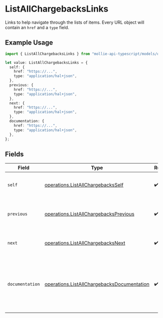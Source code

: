 # ListAllChargebacksLinks

Links to help navigate through the lists of items. Every URL object will contain an `href` and a `type` field.

## Example Usage

```typescript
import { ListAllChargebacksLinks } from "mollie-api-typescript/models/operations";

let value: ListAllChargebacksLinks = {
  self: {
    href: "https://...",
    type: "application/hal+json",
  },
  previous: {
    href: "https://...",
    type: "application/hal+json",
  },
  next: {
    href: "https://...",
    type: "application/hal+json",
  },
  documentation: {
    href: "https://...",
    type: "application/hal+json",
  },
};
```

## Fields

| Field                                                                                                    | Type                                                                                                     | Required                                                                                                 | Description                                                                                              |
| -------------------------------------------------------------------------------------------------------- | -------------------------------------------------------------------------------------------------------- | -------------------------------------------------------------------------------------------------------- | -------------------------------------------------------------------------------------------------------- |
| `self`                                                                                                   | [operations.ListAllChargebacksSelf](../../models/operations/listallchargebacksself.md)                   | :heavy_check_mark:                                                                                       | The URL to the current set of items.                                                                     |
| `previous`                                                                                               | [operations.ListAllChargebacksPrevious](../../models/operations/listallchargebacksprevious.md)           | :heavy_check_mark:                                                                                       | The previous set of items, if available.                                                                 |
| `next`                                                                                                   | [operations.ListAllChargebacksNext](../../models/operations/listallchargebacksnext.md)                   | :heavy_check_mark:                                                                                       | The next set of items, if available.                                                                     |
| `documentation`                                                                                          | [operations.ListAllChargebacksDocumentation](../../models/operations/listallchargebacksdocumentation.md) | :heavy_check_mark:                                                                                       | In v2 endpoints, URLs are commonly represented as objects with an `href` and `type` field.               |
